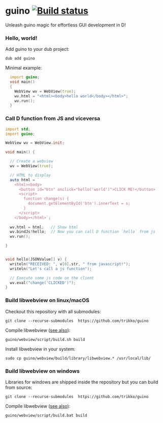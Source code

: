 # guino [![Build status](https://ci.appveyor.com/api/projects/status/vi5t1sv69iopb88d?svg=true)](https://ci.appveyor.com/project/trikko/guino)

Unleash guino magic for effortless GUI development in D!

### Hello, world!

Add guino to your dub project:
```
dub add guino
```

Minimal example:

```d
  import guino;
  void main()
  {
    WebView wv = WebView(true);
    wv.html = "<html><body>hello world</body></html>";
    wv.run();
  }
```

### Call D function from JS and viceversa

```d
import std;
import guino;

WebView wv = WebView.init;

void main() {

  // Create a webview
  wv = WebView(true);

  // HTML to display
  auto html = `
    <html><body>
      <button id="btn" onclick="hello('world')">CLICK ME!</button>
      <script>
        function change(s) {
          document.getElementById('btn').innerText = s;
        }
      </script>
    </body></html>`;
  
  wv.html = html;   // Show html
  wv.bindJs!hello;  // Now you can call D function `hello` from js
  wv.run();

}


void hello(JSONValue[] v) {
  writeln("RECEIVED: ", v[0].str, " from javascript!");
  writeln("Let's call a js function");

  // Execute some js code on the client
  wv.eval("change('CLICKED')");
}
```

### Build libwebview on linux/macOS

Checkout this repository with all submodules:
```
git clone --recurse-submodules  https://github.com/trikko/guino
```

Compile libwebview ([see also](https://github.com/webview/webview)):
```
guino/webview/script/build.sh build
```

Install libwebview in your system:
```
sudo cp guino/webview/build/library/libwebview.* /usr/local/lib/
```

### Build libwebview on windows

Libraries for windows are shipped inside the repository but you can build from source:

```
git clone --recurse-submodules  https://github.com/trikko/guino
```

Compile libwebview ([see also](https://github.com/webview/webview)):
```
guino/webview/script/build.bat build
```
